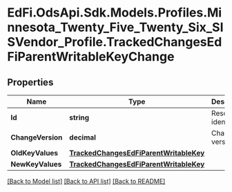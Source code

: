 # EdFi.OdsApi.Sdk.Models.Profiles.Minnesota_Twenty_Five_Twenty_Six_SISVendor_Profile.TrackedChangesEdFiParentWritableKeyChange

## Properties

Name | Type | Description | Notes
------------ | ------------- | ------------- | -------------
**Id** | **string** | Resource identifier | [optional] 
**ChangeVersion** | **decimal** | Change version | [optional] 
**OldKeyValues** | [**TrackedChangesEdFiParentWritableKey**](TrackedChangesEdFiParentWritableKey.md) |  | [optional] 
**NewKeyValues** | [**TrackedChangesEdFiParentWritableKey**](TrackedChangesEdFiParentWritableKey.md) |  | [optional] 

[[Back to Model list]](../README.md#documentation-for-models) [[Back to API list]](../README.md#documentation-for-api-endpoints) [[Back to README]](../README.md)

